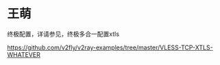 # 王萌
终极配置，详请参见，终极多合一配置xtls

https://github.com/v2fly/v2ray-examples/tree/master/VLESS-TCP-XTLS-WHATEVER
